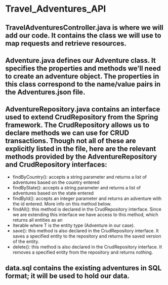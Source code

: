 # Travel_Adventures_API

## TravelAdventuresController.java is where we will add our code. It contains the class we will use to map requests and retrieve resources.

## Adventure.java defines our Adventure class. It specifies the properties and methods we’ll need to create an adventure object. The properties in this class correspond to the name/value pairs in the Adventures.json file.

## AdventureRepository.java contains an interface used to extend CrudRepository from the Spring framework. The CrudRepository allows us to declare methods we can use for CRUD    transactions. Though not all of these are explicitly listed in the file, here are the relevant methods provided by the AdventureRepository and CrudRepository interfaces:

- findByCountry(): accepts a string parameter and returns a list of adventures based on the country entered
- findByState(): accepts a string parameter and returns a list of adventures based on the state entered
- findById(): accepts an integer parameter and returns an adventure with the id entered. More info on this method below.
- findAll(): this method is declared in the CrudRepository interface. Since we are extending this interface we have access to this method, which returns all entities as an  
- Iterable<T> where T is the entity type (Adventure in our case).
- save(): this method is also declared in the CrudRepository interface. It saves a specified entity to the repository and returns the saved version of the entity.
- delete(): this method is also declared in the CrudRepository interface. It removes a specified entity from the repository and returns nothing.

## data.sql contains the existing adventures in SQL format; it will be used to hold our data.
